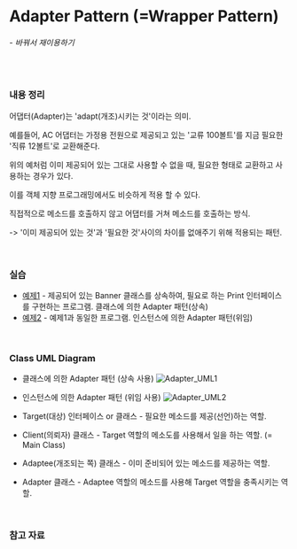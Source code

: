 # Adapter Pattern (=Wrapper Pattern)
###### - 바꿔서 재이용하기
<br />

### 내용 정리

어댑터(Adapter)는 'adapt(개조)시키는 것'이라는 의미.

예를들어, AC 어댑터는 가정용 전원으로 제공되고 있는 '교류 100볼트'를 지금 필요한 '직류 12볼트'로 교환해준다.

위의 예처럼 이미 제공되어 있는 그대로 사용할 수 없을 때, 필요한 형태로 교환하고 사용하는 경우가 있다.

이를 객체 지향 프로그래밍에서도 비슷하게 적용 할 수 있다.

직접적으로 메소드를 호출하지 않고 어댑터를 거쳐 메소드를 호출하는 방식.

-> '이미 제공되어 있는 것'과 '필요한 것'사이의 차이를 없애주기 위해 적용되는 패턴.

<br />

### 실습
* [예제1](./Adapter_Sample1) - 제공되어 있는 Banner 클래스를 상속하여, 필요로 하는 Print 인터페이스를 구현하는 프로그램. 클래스에 의한 Adapter 패턴(상속)
* [예제2](./Adapter_Sample2) - 예제1과 동일한 프로그램. 인스턴스에 의한 Adapter 패턴(위임)

<br />

### Class UML Diagram
* 클래스에 의한 Adapter 패턴 (상속 사용)
![Adapter_UML1](https://user-images.githubusercontent.com/35367660/113276494-d7917900-931a-11eb-88be-a747cb40ad6c.PNG)

* 인스턴스에 의한 Adapter 패턴 (위임 사용)
![Adapter_UML2](https://user-images.githubusercontent.com/35367660/113276499-d82a0f80-931a-11eb-9628-5a7257529cdf.PNG)

* Target(대상) 인터페이스 or 클래스 - 필요한 메소드를 제공(선언)하는 역할.
* Client(의뢰자) 클래스 - Target 역할의 메소도를 사용해서 일을 하는 역할. (= Main Class)
* Adaptee(개조되는 쪽) 클래스 - 이미 준비되어 있는 메소드를 제공하는 역할.
* Adapter 클래스 - Adaptee 역할의 메소드를 사용해 Target 역할을 충족시키는 역할.
<br />

### 참고 자료
